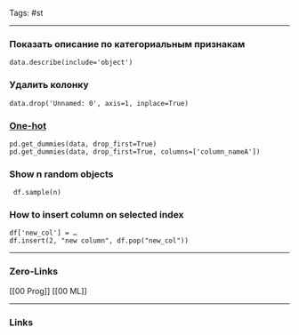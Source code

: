 Tags: #st 
____
### Показать описание по категориальным признакам
```data.describe(include='object')```
### Удалить колонку
```data.drop('Unnamed: 0', axis=1, inplace=True)```

### [One-hot](https://pandas.pydata.org/pandas-docs/stable/reference/api/pandas.get_dummies.html)
```
pd.get_dummies(data, drop_first=True)
pd.get_dummies(data, drop_first=True, columns=['column_nameA'])
```
### Show n random objects
``` df.sample(n)```

### How to insert column on selected index
``` 
df['new_col'] = …
df.insert(2, "new column", df.pop("new_col"))
```

____
### Zero-Links
[[00 Prog]] [[00 ML]]
____
### Links